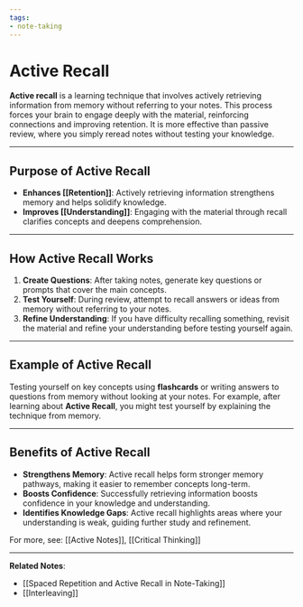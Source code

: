 ```yaml
---
tags:
- note-taking
---
```


# Active Recall

**Active recall** is a learning technique that involves actively retrieving information from memory without referring to your notes. This process forces your brain to engage deeply with the material, reinforcing connections and improving retention. It is more effective than passive review, where you simply reread notes without testing your knowledge.

---

## Purpose of Active Recall

- **Enhances [[Retention]]**: Actively retrieving information strengthens memory and helps solidify knowledge.
- **Improves [[Understanding]]**: Engaging with the material through recall clarifies concepts and deepens comprehension.

---

## How Active Recall Works

1. **Create Questions**: After taking notes, generate key questions or prompts that cover the main concepts.
2. **Test Yourself**: During review, attempt to recall answers or ideas from memory without referring to your notes.
3. **Refine Understanding**: If you have difficulty recalling something, revisit the material and refine your understanding before testing yourself again.

---

## Example of Active Recall

Testing yourself on key concepts using **flashcards** or writing answers to questions from memory without looking at your notes. For example, after learning about **Active Recall**, you might test yourself by explaining the technique from memory.

---

## Benefits of Active Recall

- **Strengthens Memory**: Active recall helps form stronger memory pathways, making it easier to remember concepts long-term.
- **Boosts Confidence**: Successfully retrieving information boosts confidence in your knowledge and understanding.
- **Identifies Knowledge Gaps**: Active recall highlights areas where your understanding is weak, guiding further study and refinement.

For more, see: [[Active Notes]], [[Critical Thinking]]

---

**Related Notes**:

- [[Spaced Repetition and Active Recall in Note-Taking]]
- [[Interleaving]]